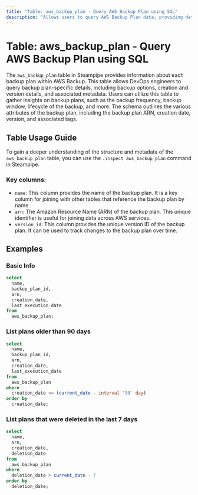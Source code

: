 ```yaml
---
title: "Table: aws_backup_plan - Query AWS Backup Plan using SQL"
description: "Allows users to query AWS Backup Plan data, providing detailed information about each backup plan created within an AWS account. Useful for DevOps engineers to monitor and manage backup strategies and ensure data recovery processes are in place."
---
```


# Table: aws_backup_plan - Query AWS Backup Plan using SQL

The `aws_backup_plan` table in Steampipe provides information about each backup plan within AWS Backup. This table allows DevOps engineers to query backup plan-specific details, including backup options, creation and version details, and associated metadata. Users can utilize this table to gather insights on backup plans, such as the backup frequency, backup window, lifecycle of the backup, and more. The schema outlines the various attributes of the backup plan, including the backup plan ARN, creation date, version, and associated tags.

## Table Usage Guide

To gain a deeper understanding of the structure and metadata of the `aws_backup_plan` table, you can use the `.inspect aws_backup_plan` command in Steampipe.

### Key columns:

- `name`: This column provides the name of the backup plan. It is a key column for joining with other tables that reference the backup plan by name.
- `arn`: The Amazon Resource Name (ARN) of the backup plan. This unique identifier is useful for joining data across AWS services.
- `version_id`: This column provides the unique version ID of the backup plan. It can be used to track changes to the backup plan over time.

## Examples

### Basic Info

```sql
select
  name,
  backup_plan_id,
  arn,
  creation_date,
  last_execution_date
from
  aws_backup_plan;
```

### List plans older than 90 days

```sql
select
  name,
  backup_plan_id,
  arn,
  creation_date,
  last_execution_date
from
  aws_backup_plan
where
  creation_date <= (current_date - interval '90' day)
order by
  creation_date;
```

### List plans that were deleted in the last 7 days

```sql
select
  name,
  arn,
  creation_date,
  deletion_date
from
  aws_backup_plan
where
  deletion_date > current_date - 7
order by
  deletion_date;
```
